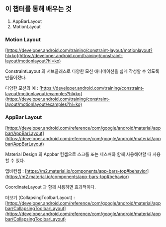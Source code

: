 ## 이 챕터를 통해 배우는 것

1. AppBarLayout
2. MotionLayout

### Motion Layout

[https://developer.android.com/training/constraint-layout/motionlayout?hl=ko](https://developer.android.com/training/constraint-layout/motionlayout?hl=ko)

ConstraintLayout 의 서브클래스로 다양한 모션 애니메이션을 쉽게 작성할 수 있도록 만들어졌다.

다양한 모션의 예 : [https://developer.android.com/training/constraint-layout/motionlayout/examples?hl=ko](https://developer.android.com/training/constraint-layout/motionlayout/examples?hl=ko)

### AppBar Layout

[https://developer.android.com/reference/com/google/android/material/appbar/AppBarLayout](https://developer.android.com/reference/com/google/android/material/appbar/AppBarLayout)

Material Design 의 Appbar 컨셉으로 스크롤 또는 제스쳐와 함께 사용해야할 때 사용할 수 있다.

앱바컨셉 : [https://m2.material.io/components/app-bars-top#behavior](https://m2.material.io/components/app-bars-top#behavior)

CoordinateLayout 과 함께 사용하면 효과적이다.

더보기 (CollapsingToolbarLayout) : [https://developer.android.com/reference/com/google/android/material/appbar/CollapsingToolbarLayout](https://developer.android.com/reference/com/google/android/material/appbar/CollapsingToolbarLayout)